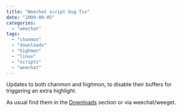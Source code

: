 ```yaml
---
title: "Weechat script bug fix"
date: "2009-09-05"
categories: 
  - "weechat"
tags: 
  - "chanmon"
  - "downloads"
  - "highmon"
  - "linux"
  - "scripts"
  - "weechat"
---
```


Updates to both chanmon and highmon, to disable their buffers for triggering an extra highlight.

As usual find them in the [Downloads](/downloads/) section or via weechat/weeget.
